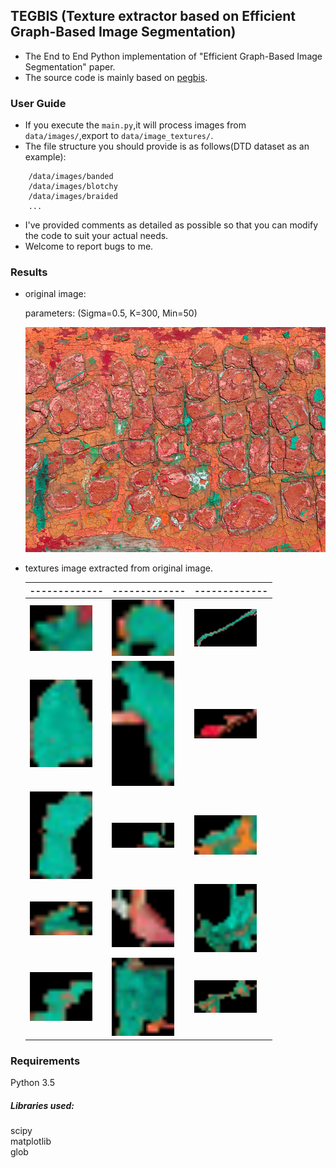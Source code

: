 ## TEGBIS (Texture extractor based on Efficient Graph-Based Image Segmentation)
- The End to End Python implementation of "Efficient Graph-Based Image Segmentation" paper.
- The source code is mainly based on [pegbis](https://github.com/salaee/pegbis).

### User Guide
- If you execute the `main.py`,it will process images from `data/images/`,export to
`data/image_textures/`.
- The file structure you should provide is as follows(DTD dataset as an example):
```angular2html
    /data/images/banded
    /data/images/blotchy
    /data/images/braided
    ...
```
- I've provided comments as detailed as possible so that you can modify the code to 
  suit your actual needs.
- Welcome to report bugs to me.

### Results
- original image:
  
  parameters: (Sigma=0.5, K=300, Min=50)
  
  ![original image](https://github.com/xb534/tegbis/blob/master/results/blotchy_0003.jpg)


- textures image extracted from original image.

  -------------  | ------------- | -------------
  ------------- | ------------- | -------------
  <img src="https://github.com/xb534/tegbis/blob/master/results/blotchy_0003_0.png" width="100"/>  | <img src="https://github.com/xb534/tegbis/blob/master/results/blotchy_0003_1.png" width="100"/>  | <img src="https://github.com/xb534/tegbis/blob/master/results/blotchy_0003_2.png" width="100"/>
  <img src="https://github.com/xb534/tegbis/blob/master/results/blotchy_0003_3.png" width="100"/>  | <img src="https://github.com/xb534/tegbis/blob/master/results/blotchy_0003_4.png" width="100"/>  | <img src="https://github.com/xb534/tegbis/blob/master/results/blotchy_0003_5.png" width="100"/>
  <img src="https://github.com/xb534/tegbis/blob/master/results/blotchy_0003_6.png" width="100"/>  | <img src="https://github.com/xb534/tegbis/blob/master/results/blotchy_0003_7.png" width="100"/>  | <img src="https://github.com/xb534/tegbis/blob/master/results/blotchy_0003_8.png" width="100"/>
  <img src="https://github.com/xb534/tegbis/blob/master/results/blotchy_0003_9.png" width="100"/>  | <img src="https://github.com/xb534/tegbis/blob/master/results/blotchy_0003_10.png" width="100"/>  | <img src="https://github.com/xb534/tegbis/blob/master/results/blotchy_0003_11.png" width="100"/>
  <img src="https://github.com/xb534/tegbis/blob/master/results/blotchy_0003_12.png" width="100"/>  | <img src="https://github.com/xb534/tegbis/blob/master/results/blotchy_0003_13.png" width="100"/>  | <img src="https://github.com/xb534/tegbis/blob/master/results/blotchy_0003_14.png" width="100"/>


### Requirements
Python 3.5<br>

##### Libraries used: 
scipy<br>
matplotlib<br>
glob<br>

